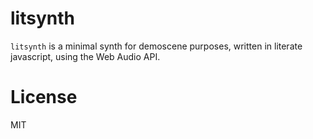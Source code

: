 litsynth
========

`litsynth` is a minimal synth for demoscene purposes, written in literate
javascript, using the Web Audio API.

License
=======

MIT
